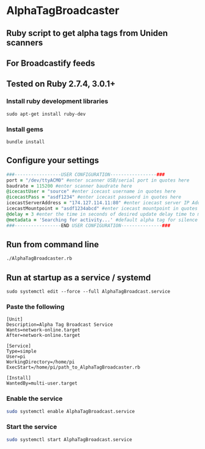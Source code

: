 # AlphaTagBroadcaster

## Ruby script to get alpha tags from Uniden scanners
## For Broadcastify feeds
## Tested on Ruby 2.7.4, 3.0.1+ 
### Install ruby development libraries
```sudo apt-get install ruby-dev```

### Install gems
```bundle install```

## Configure your settings
```ruby
###-----------------USER CONFIGURATION-----------------###
port = "/dev/ttyACM0" #enter scanner USB/serial port in quotes here
baudrate = 115200 #enter scanner baudrate here
@icecastUser = "source" #enter icecast username in quotes here
@icecastPass = "asdf1234" #enter icecast password in quotes here
icecastServerAddress = "174.127.114.11:80" #enter icecast server IP Address (and port if necessary) here
icecastMountpoint = "asdf1234abcd" #enter icecast mountpoint in quotes here - don't add leading '/'
@delay = 3 #enter the time in seconds of desired update delay time to match audio feed
@metadata = 'Searching for activity...' #default alpha tag for silence
###-----------------END USER CONFIGURATION---------------###
```
## Run from command line
```bash
./AlphaTagBroadcaster.rb
```
## Run at startup as a service / systemd
```shell
sudo systemctl edit --force --full AlphaTagBroadcast.service
```
### Paste the following
```shell
[Unit]
Description=Alpha Tag Broadcast Service
Wants=network-online.target
After=network-online.target

[Service]
Type=simple
User=pi
WorkingDirectory=/home/pi
ExecStart=/home/pi/path_to_AlphaTagBroadcaster.rb

[Install]
WantedBy=multi-user.target
```
### Enable the service
```bash
sudo systemctl enable AlphaTagBroadcast.service
```
### Start the service
```bash
sudo systemctl start AlphaTagBroadcast.service
```
